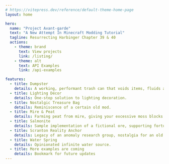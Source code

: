 ```yaml
---
# https://vitepress.dev/reference/default-theme-home-page
layout: home

hero:
  name: "Project Avant-garde"
  text: "A New Attempt In Minecraft Modding Tutorial"
  tagline: Resurrecting Harbinger Chapter 39 & 40
  actions:
    - theme: brand
      text: View projects
      link: /listing/
    - theme: alt
      text: API Examples
      link: /api-examples

features:
  - title: Dumpster
    details: A working, performant trash can that voids items, fluids and energy.
  - title: Lighting Décor
    details: One-stop solution to lighting decoration.
  - title: Nostalgic Treasure Bag
    details: Reminiscence of a certain old mod.
  - title: Mire & Peat
    details: Farming peat from mire, giving your excessive moss blocks a use.
  - title: Salmonite
    details: Sample implementation of a fictional ore, supporting fortune and silk touch.
  - title: Scranton Reality Anchor
    details: Legacy of an anomaly research group, nostalgia for an old mod. Also a functional chunk loader.
  - title: Water Spring
    details: Opinionated infinite water source.
  - title: More examples are coming
    details: Bookmark for future updates
---
```


